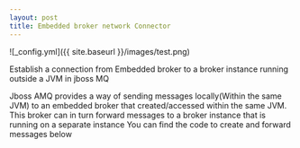 ```yaml
---
layout: post
title: Embedded broker network Connector
---
```


![_config.yml]({{ site.baseurl }}/images/test.png)

Establish a connection from Embedded broker to a broker instance running outside a JVM in jboss MQ

Jboss AMQ provides a way of sending messages locally(Within the same JVM) to an embedded broker that created/accessed within the same JVM. 
This broker can in turn forward messages to a broker instance that is running on a separate instance
You can find the code to create and forward messages below

